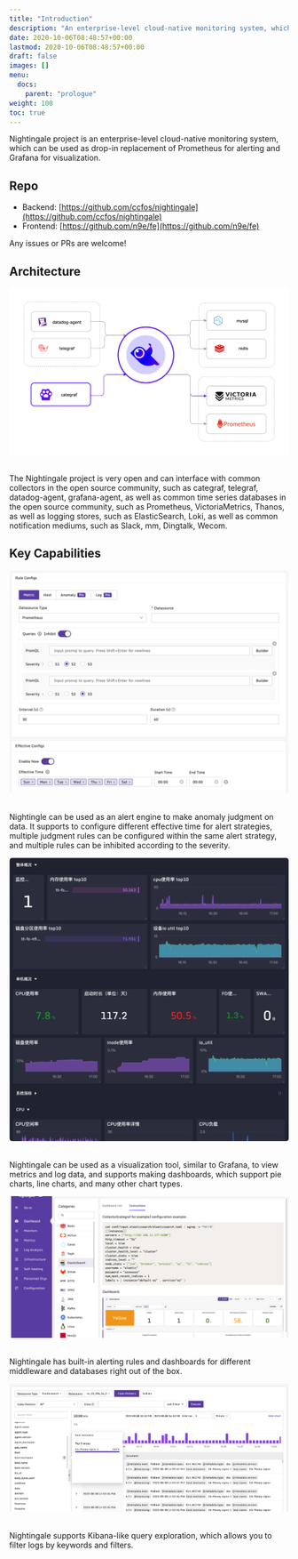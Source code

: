 ```yaml
---
title: "Introduction"
description: "An enterprise-level cloud-native monitoring system, which can be used as drop-in replacement of Prometheus for alerting and Grafana for visualization."
date: 2020-10-06T08:48:57+00:00
lastmod: 2020-10-06T08:48:57+00:00
draft: false
images: []
menu:
  docs:
    parent: "prologue"
weight: 100
toc: true
---
```


Nightingale project is an enterprise-level cloud-native monitoring system, which can be used as drop-in replacement of Prometheus for alerting and Grafana for visualization.

## Repo

- Backend: [https://github.com/ccfos/nightingale](https://github.com/ccfos/nightingale)
- Frontend: [https://github.com/n9e/fe](https://github.com/n9e/fe)

Any issues or PRs are welcome!

## Architecture

<img src="/images/intro/arch-simple.png" />
<br />
<br />

The Nightingale project is very open and can interface with common collectors in the open source community, such as categraf, telegraf, datadog-agent, grafana-agent, as well as common time series databases in the open source community, such as Prometheus, VictoriaMetrics, Thanos, as well as logging stores, such as ElasticSearch, Loki, as well as common notification mediums, such as Slack, mm, Dingtalk, Wecom.

## Key Capabilities

<img src="/images/intro/rule-config.png" />
<br />
<br />

Nightingle can be used as an alert engine to make anomaly judgment on data. It supports to configure different effective time for alert strategies, multiple judgment rules can be configured within the same alert strategy, and multiple rules can be inhibited according to the severity.

<img src="/images/intro/dashboard-black.png" />
<br />
<br />

Nightingale can be used as a visualization tool, similar to Grafana, to view metrics and log data, and supports making dashboards, which support pie charts, line charts, and many other chart types.

<img src="/images/intro/integrations.png" />
<br />
<br />

Nightingale has built-in alerting rules and dashboards for different middleware and databases right out of the box.

<img src="/images/intro/elasticsearch-index-patterns.png" />
<br />
<br />

Nightingale supports Kibana-like query exploration, which allows you to filter logs by keywords and filters.


